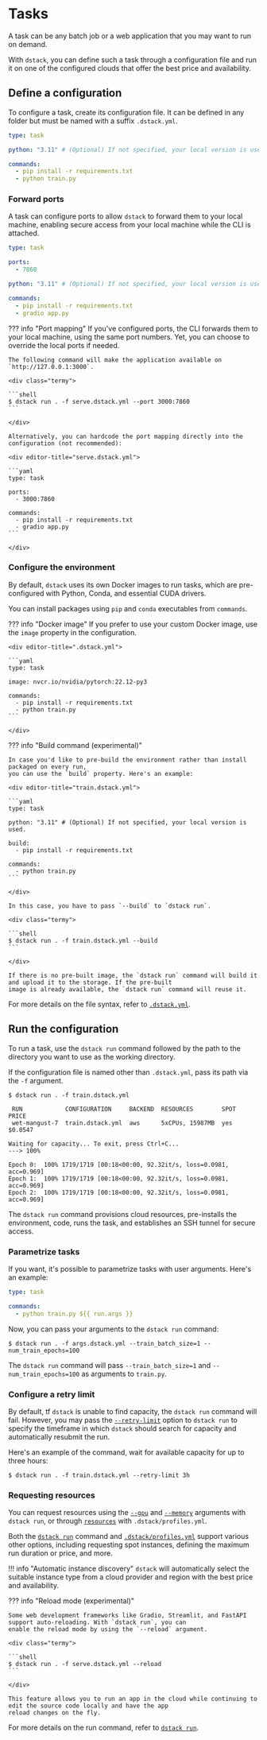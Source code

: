 # Tasks

A task can be any batch job or a web application that you may want to run on demand.

With `dstack`, you can define such a task through a configuration file and run it on one of the
configured clouds that offer the best price and availability.

## Define a configuration

To configure a task, create its configuration file. It can be defined
in any folder but must be named with a suffix `.dstack.yml`.

<div editor-title="train.dstack.yml"> 

```yaml
type: task

python: "3.11" # (Optional) If not specified, your local version is used.

commands:
  - pip install -r requirements.txt
  - python train.py
```

</div>

### Forward ports

A task can configure ports to allow `dstack` to forward them to your local machine, enabling secure access from your local
machine while the CLI is attached.

<div editor-title="serve.dstack.yml"> 

```yaml
type: task

ports:
  - 7860

python: "3.11" # (Optional) If not specified, your local version is used.

commands:
  - pip install -r requirements.txt
  - gradio app.py
```

</div>

??? info "Port mapping"
    If you've configured ports, the CLI forwards them to your local machine, using the same port numbers. 
    Yet, you can choose to override the local ports if needed.
    
    The following command will make the application available on `http://127.0.0.1:3000`.
    
    <div class="termy">
    
    ```shell
    $ dstack run . -f serve.dstack.yml --port 3000:7860
    ```
    
    </div>

    Alternatively, you can hardcode the port mapping directly into the configuration (not recommended):

    <div editor-title="serve.dstack.yml"> 

    ```yaml
    type: task
    
    ports:
      - 3000:7860
    
    commands:
      - pip install -r requirements.txt
      - gradio app.py
    ```
    
    </div>

### Configure the environment

By default, `dstack` uses its own Docker images to run tasks, which are pre-configured with Python, Conda, and essential CUDA drivers.

You can install packages using `pip` and `conda` executables from `commands`.

??? info "Docker image"
    If you prefer to use your custom Docker image, use the `image` property in the configuration.

    <div editor-title=".dstack.yml">

    ```yaml
    type: task
    
    image: nvcr.io/nvidia/pytorch:22.12-py3
    
    commands:
      - pip install -r requirements.txt 
      - python train.py
    ```

    </div>

??? info "Build command (experimental)" 

    In case you'd like to pre-build the environment rather than install packaged on every run,
    you can use the `build` property. Here's an example:
    
    <div editor-title="train.dstack.yml"> 
    
    ```yaml
    type: task

    python: "3.11" # (Optional) If not specified, your local version is used.
    
    build:
      - pip install -r requirements.txt
    
    commands:
      - python train.py
    ```
    
    </div>

    In this case, you have to pass `--build` to `dstack run`.

    <div class="termy">
    
    ```shell
    $ dstack run . -f train.dstack.yml --build
    ```
    
    </div>

    If there is no pre-built image, the `dstack run` command will build it and upload it to the storage. If the pre-built
    image is already available, the `dstack run` command will reuse it.

For more details on the file syntax, refer to [`.dstack.yml`](../reference/dstack.yml/task.md).

## Run the configuration

To run a task, use the `dstack run` command followed by the path to the directory you want to use as the
working directory.

If the configuration file is named other than `.dstack.yml`, pass its path via the `-f` argument.

<div class="termy">

```shell
$ dstack run . -f train.dstack.yml

 RUN            CONFIGURATION     BACKEND  RESOURCES        SPOT  PRICE
 wet-mangust-7  train.dstack.yml  aws      5xCPUs, 15987MB  yes   $0.0547  

Waiting for capacity... To exit, press Ctrl+C...
---> 100%

Epoch 0:  100% 1719/1719 [00:18<00:00, 92.32it/s, loss=0.0981, acc=0.969]
Epoch 1:  100% 1719/1719 [00:18<00:00, 92.32it/s, loss=0.0981, acc=0.969]
Epoch 2:  100% 1719/1719 [00:18<00:00, 92.32it/s, loss=0.0981, acc=0.969]
```

</div>

The `dstack run` command provisions cloud resources, pre-installs the environment, code, runs the task, and establishes an
SSH tunnel for secure access.

### Parametrize tasks

If you want, it's possible to parametrize tasks with user arguments. Here's an example:

<div editor-title="args.dstack.yml"> 

```yaml
type: task

commands:
  - python train.py ${{ run.args }}
```

</div>

Now, you can pass your arguments to the `dstack run` command:

<div class="termy">

```shell
$ dstack run . -f args.dstack.yml --train_batch_size=1 --num_train_epochs=100
```

</div>

The `dstack run` command will pass `--train_batch_size=1` and `--num_train_epochs=100` as arguments to `train.py`.

### Configure a retry limit

By default, tf `dstack` is unable to find capacity, the `dstack run` command will fail. However, you may
pass the [`--retry-limit`](../reference/cli/run.md#RETRY_LIMIT) option to `dstack run` to specify the timeframe in which `dstack` should search for
capacity and automatically resubmit the run.

Here's an example of the command, wait for available capacity for up to three hours:

<div class="termy">

```shell
$ dstack run . -f train.dstack.yml --retry-limit 3h
```

</div>

### Requesting resources

You can request resources using the [`--gpu`](../reference/cli/run.md#GPU) 
and [`--memory`](../reference/cli/run.md#MEMORY) arguments with `dstack run`, 
or through [`resources`](../reference/profiles.yml.md#RESOURCES) with `.dstack/profiles.yml`.

Both the [`dstack run`](../reference/cli/run.md) command and [`.dstack/profiles.yml`](../reference/profiles.yml.md)
support various other options, including requesting spot instances, defining the maximum run duration or price, and
more.

!!! info "Automatic instance discovery"
    `dstack` will automatically select the suitable instance type from a cloud provider and region with the best
    price and availability.

??? info "Reload mode (experimental)"

    Some web development frameworks like Gradio, Streamlit, and FastAPI support auto-reloading. With `dstack run`, you can
    enable the reload mode by using the `--reload` argument.
    
    <div class="termy">
    
    ```shell
    $ dstack run . -f serve.dstack.yml --reload
    ```
    
    </div>
    
    This feature allows you to run an app in the cloud while continuing to edit the source code locally and have the app
    reload changes on the fly.

For more details on the run command, refer to [`dstack run`](../reference/cli/run.md).